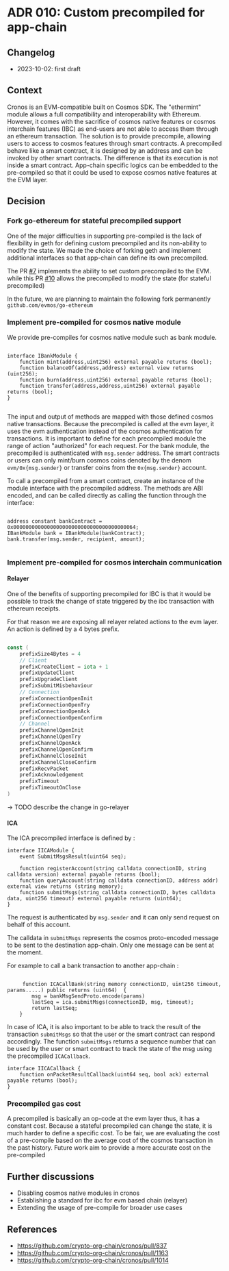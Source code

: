 # ADR 010: Custom precompiled for app-chain 

## Changelog
* 2023-10-02: first draft

## Context

Cronos is an EVM-compatible built on Cosmos SDK. The "ethermint" module allows a full compatibility and interoperability with Ethereum. However, it comes with the sacrifice of cosmos native features or cosmos interchain features (IBC)
as end-users are not able to access them through an ethereum transaction. The solution is to provide precompile, allowing users to access to cosmos features through smart contracts. 
A precompiled behave like a smart contract, it is designed by an address and can be invoked by other smart contracts. The difference is that its execution is not inside a smart contract.
App-chain specific logics can be embedded to the pre-compiled so that it could be used to expose cosmos native features at the EVM layer. 


## Decision

### Fork go-ethereum for stateful precompiled support

One of the major difficulties in supporting pre-compiled is the lack of flexibility in geth for defining custom precompiled and its non-ability to modify the state.
We made the choice of forking geth and implement additional interfaces so that app-chain can define its own precompiled.

The PR [#7](https://github.com/evmos/go-ethereum/pull/7) implements the ability to set custom precompiled to the EVM.
while this PR [#10](https://github.com/evmos/go-ethereum/pull/10) allows the precompiled to modify the state (for stateful precompiled)

In the future, we are planning to maintain the following fork permanently
`github.com/evmos/go-ethereum` 

### Implement pre-compiled for cosmos native module

We provide pre-compiles for cosmos native module such as bank module.

```solidity

interface IBankModule {
    function mint(address,uint256) external payable returns (bool);
    function balanceOf(address,address) external view returns (uint256);
    function burn(address,uint256) external payable returns (bool);
    function transfer(address,address,uint256) external payable returns (bool);
}


```
The input and output of methods are mapped with those defined cosmos native transactions.
Because the precompiled is called at the evm layer, it uses the evm authentication instead of the cosmos authentication for transactions.
It is important to define for each precompiled module the range of action "authorized" for each request.
For the bank module, the precompiled is authenticated with `msg.sender` address. The smart contracts or users can only mint/burn cosmos coins denoted by the denom `evm/0x{msg.sender}` or transfer coins from the `0x{msg.sender}` account.


To call a precompiled from a smart contract, create an instance of the module interface with the precompiled address. 
The methods are ABI encoded, and can be called directly as calling the function through the interface:

```solidity

address constant bankContract = 0x0000000000000000000000000000000000000064;
IBankModule bank = IBankModule(bankContract);
bank.transfer(msg.sender, recipient, amount);
 
```


### Implement pre-compiled for cosmos interchain communication

#### Relayer
One of the benefits of supporting precompiled for IBC is that it would be possible to track the change of state triggered by the ibc transaction with ethereum receipts.

For that reason we are exposing all relayer related actions to the evm layer. An action is defined by a 4 bytes prefix. 

```go

const (
    prefixSize4Bytes = 4
    // Client
    prefixCreateClient = iota + 1
    prefixUpdateClient
    prefixUpgradeClient
    prefixSubmitMisbehaviour
    // Connection
    prefixConnectionOpenInit
    prefixConnectionOpenTry
    prefixConnectionOpenAck
    prefixConnectionOpenConfirm
    // Channel
    prefixChannelOpenInit
    prefixChannelOpenTry
    prefixChannelOpenAck
    prefixChannelOpenConfirm
    prefixChannelCloseInit
    prefixChannelCloseConfirm
    prefixRecvPacket
    prefixAcknowledgement
    prefixTimeout
    prefixTimeoutOnClose
)

```

-> TODO describe the change in go-relayer

#### ICA

The ICA precompiled interface is defined by :

```solidity
interface IICAModule {
    event SubmitMsgsResult(uint64 seq);
    
    function registerAccount(string calldata connectionID, string calldata version) external payable returns (bool);
    function queryAccount(string calldata connectionID, address addr) external view returns (string memory);
    function submitMsgs(string calldata connectionID, bytes calldata data, uint256 timeout) external payable returns (uint64);
}
```
The request is authenticated by `msg.sender` and it can only send request on behalf of this account.

The calldata in `submitMsgs` represents the cosmos proto-encoded message to be sent to the destination app-chain. Only one message can be sent at the moment.

For example to call a bank transaction to another app-chain :

```solidity

     function ICACallBank(string memory connectionID, uint256 timeout, params.....) public returns (uint64)  {
        msg = bankMsgSendProto.encode(params)
        lastSeq = ica.submitMsgs(connectionID, msg, timeout);
        return lastSeq;
    }

```

In case of ICA, it is also important to be able to track the result of the transaction `submitMsgs` so that the user or the smart contract can respond accordingly.
The function `submitMsgs` returns a sequence number that can be used by the user or smart contract to track the state of the msg using the precompiled `ICACallback`.


```solidity
interface IICACallback {
    function onPacketResultCallback(uint64 seq, bool ack) external payable returns (bool);
}

```


### Precompiled gas cost

A precompiled is basically an op-code at the evm layer thus, it has a constant cost. Because a stateful precompiled can change the state, it is much harder to define a specific cost.
To be fair, we are evaluating the cost of a pre-compile based on the average cost of the cosmos transaction in the past history. 
Future work aim to provide a more accurate cost on the pre-compiled

## Further discussions 

- Disabling cosmos native modules in cronos
- Establishing a standard for ibc for evm based chain (relayer)
- Extending the usage of pre-compile for broader use cases

## References

* https://github.com/crypto-org-chain/cronos/pull/837
* https://github.com/crypto-org-chain/cronos/pull/1163
* https://github.com/crypto-org-chain/cronos/pull/1014